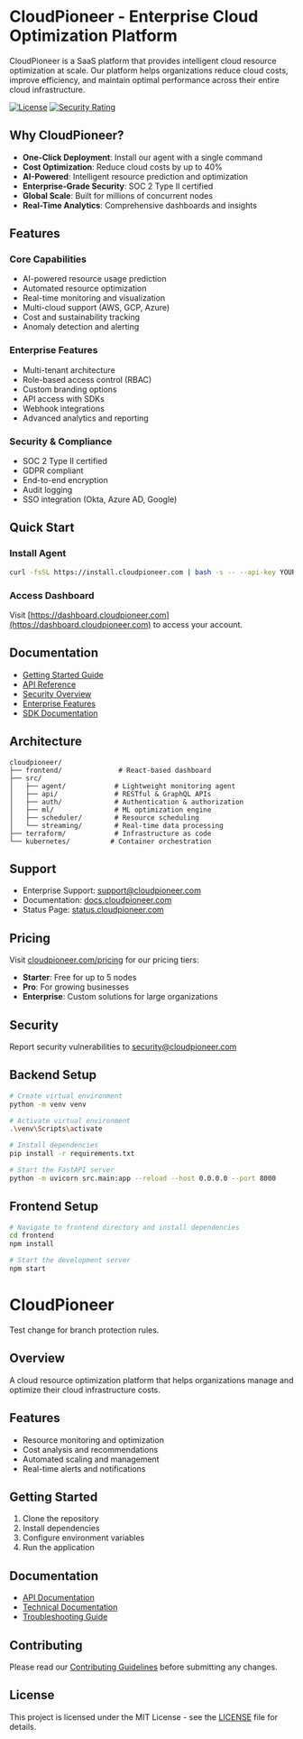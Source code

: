 # CloudPioneer - Enterprise Cloud Optimization Platform

CloudPioneer is a SaaS platform that provides intelligent cloud resource optimization at scale. Our platform helps organizations reduce cloud costs, improve efficiency, and maintain optimal performance across their entire cloud infrastructure.

[![License](https://img.shields.io/badge/license-Enterprise-blue.svg)](https://cloudpioneer.com/license)
[![Security Rating](https://img.shields.io/badge/security-A+-brightgreen.svg)](https://cloudpioneer.com/security)

## Why CloudPioneer?

- **One-Click Deployment**: Install our agent with a single command
- **Cost Optimization**: Reduce cloud costs by up to 40%
- **AI-Powered**: Intelligent resource prediction and optimization
- **Enterprise-Grade Security**: SOC 2 Type II certified
- **Global Scale**: Built for millions of concurrent nodes
- **Real-Time Analytics**: Comprehensive dashboards and insights

## Features

### Core Capabilities
- AI-powered resource usage prediction
- Automated resource optimization
- Real-time monitoring and visualization
- Multi-cloud support (AWS, GCP, Azure)
- Cost and sustainability tracking
- Anomaly detection and alerting

### Enterprise Features
- Multi-tenant architecture
- Role-based access control (RBAC)
- Custom branding options
- API access with SDKs
- Webhook integrations
- Advanced analytics and reporting

### Security & Compliance
- SOC 2 Type II certified
- GDPR compliant
- End-to-end encryption
- Audit logging
- SSO integration (Okta, Azure AD, Google)

## Quick Start

### Install Agent
```bash
curl -fsSL https://install.cloudpioneer.com | bash -s -- --api-key YOUR_API_KEY
```

### Access Dashboard
Visit [https://dashboard.cloudpioneer.com](https://dashboard.cloudpioneer.com) to access your account.

## Documentation

- [Getting Started Guide](https://docs.cloudpioneer.com/getting-started)
- [API Reference](https://docs.cloudpioneer.com/api)
- [Security Overview](https://docs.cloudpioneer.com/security)
- [Enterprise Features](https://docs.cloudpioneer.com/enterprise)
- [SDK Documentation](https://docs.cloudpioneer.com/sdk)

## Architecture

```
cloudpioneer/
├── frontend/              # React-based dashboard
├── src/
│   ├── agent/            # Lightweight monitoring agent
│   ├── api/              # RESTful & GraphQL APIs
│   ├── auth/             # Authentication & authorization
│   ├── ml/               # ML optimization engine
│   ├── scheduler/        # Resource scheduling
│   └── streaming/        # Real-time data processing
├── terraform/            # Infrastructure as code
└── kubernetes/          # Container orchestration
```

## Support

- Enterprise Support: [support@cloudpioneer.com](mailto:support@cloudpioneer.com)
- Documentation: [docs.cloudpioneer.com](https://docs.cloudpioneer.com)
- Status Page: [status.cloudpioneer.com](https://status.cloudpioneer.com)

## Pricing

Visit [cloudpioneer.com/pricing](https://cloudpioneer.com/pricing) for our pricing tiers:

- **Starter**: Free for up to 5 nodes
- **Pro**: For growing businesses
- **Enterprise**: Custom solutions for large organizations

## Security

Report security vulnerabilities to [security@cloudpioneer.com](mailto:security@cloudpioneer.com)

## Backend Setup

```bash
# Create virtual environment
python -m venv venv

# Activate virtual environment
.\venv\Scripts\activate

# Install dependencies
pip install -r requirements.txt

# Start the FastAPI server
python -m uvicorn src.main:app --reload --host 0.0.0.0 --port 8000
```

## Frontend Setup

```bash
# Navigate to frontend directory and install dependencies
cd frontend
npm install

# Start the development server
npm start
```

# CloudPioneer

Test change for branch protection rules.

## Overview
A cloud resource optimization platform that helps organizations manage and optimize their cloud infrastructure costs.

## Features
- Resource monitoring and optimization
- Cost analysis and recommendations
- Automated scaling and management
- Real-time alerts and notifications

## Getting Started
1. Clone the repository
2. Install dependencies
3. Configure environment variables
4. Run the application

## Documentation
- [API Documentation](docs/api_documentation.md)
- [Technical Documentation](docs/technical_documentation.md)
- [Troubleshooting Guide](docs/troubleshooting_guide.md)

## Contributing
Please read our [Contributing Guidelines](CONTRIBUTING.md) before submitting any changes.

## License
This project is licensed under the MIT License - see the [LICENSE](LICENSE) file for details.
